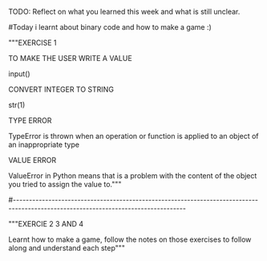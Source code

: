 TODO: Reflect on what you learned this week and what is still unclear.

#Today i learnt about binary code and how to make a game :)

"""EXERCISE 1

TO MAKE THE USER WRITE A VALUE 

input()

CONVERT INTEGER TO STRING

str(1) 

TYPE ERROR

TypeError is thrown when an operation or function is applied to an object of an inappropriate type

VALUE ERROR

ValueError in Python means that is a problem with the content of the object you tried to assign the value to."""

#-----------------------------------------------------------------------------------------------------------------------------------

"""EXERCIE 2 3 AND 4

Learnt how to make a game, follow the notes on those exercises to follow along and understand each step"""